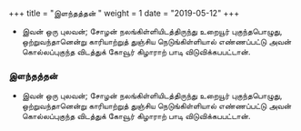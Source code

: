 ﻿+++
title = "இளந்தத்தன்  "
weight = 1
date = "2019-05-12"
+++


-  இவன் ஒரு புலவன்; சோழன் நலங்கிள்ளியிடத்திருந்து உறையூர் புகுந்தபொழுது, ஒற்றுவந்தானென்று காரியாற்றுத் துஞ்சிய நெடுங்கிள்ளியால் எண்ணப்பட்டு அவன் கொல்லப்புகுந்த விடத்துக் கோவூர் கிழாராற் பாடி விடுவிக்கபபட்டான். 
  
### இளந்தத்தன்  
-  இவன் ஒரு புலவன்; சோழன் நலங்கிள்ளியிடத்திருந்து உறையூர் புகுந்தபொழுது, ஒற்றுவந்தானென்று காரியாற்றுத் துஞ்சிய நெடுங்கிள்ளியால் எண்ணப்பட்டு அவன் கொல்லப்புகுந்த விடத்துக் கோவூர் கிழாராற் பாடி விடுவிக்கபபட்டான். 
